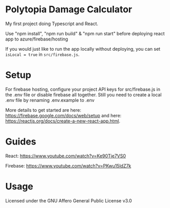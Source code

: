 # Polytopia Damage Calculator

My first project doing Typescript and React.

Use "npm install", "npm run build" & "npm run start" before deploying react app to azure/firebase/hosting

If you would just like to run the app locally without deploying, you can set `isLocal = true` in `src/firebase.js`.

# Setup

For firebase hosting, configure your project API keys for src/firebase.js in the .env file or disable firebase all together. Still you need to create a local .env file by renaming .env.example to .env

More details to get started are here: https://firebase.google.com/docs/web/setup and here: https://reactjs.org/docs/create-a-new-react-app.html.

# Guides

React: https://www.youtube.com/watch?v=Ke90Tje7VS0

Firebase: https://www.youtube.com/watch?v=PKwu15ldZ7k

# Usage

Licensed under the GNU Affero General Public License v3.0
